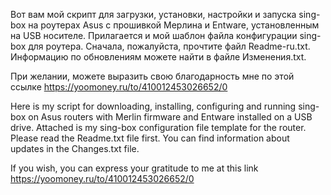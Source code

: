 Вот вам мой скрипт для загрузки, установки, настройки и запуска sing-box на роутерах Asus с прошивкой Мерлина и Entware, установленным на USB носителе. Прилагается и мой шаблон файла конфигурации sing-box для роутера.
Сначала, пожалуйста, прочтите файл Readme-ru.txt.
Информацию по обновлениям можете найти в файле Изменения.txt.

При желании, можете выразить свою благодарность мне по этой ссылке https://yoomoney.ru/to/410012453026652/0

Here is my script for downloading, installing, configuring and running sing-box on Asus routers with Merlin firmware and Entware installed on a USB drive. Attached is my sing-box configuration file template for the router.
Please read the Readme.txt file first.
You can find information about updates in the Changes.txt file.

If you wish, you can express your gratitude to me at this link https://yoomoney.ru/to/410012453026652/0
